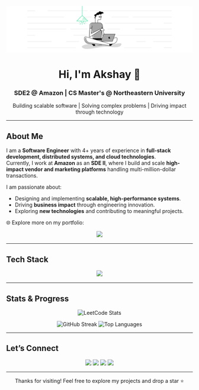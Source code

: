 ![Banner](https://raw.githubusercontent.com/akshaychavan7/AkshayChavan7/refs/heads/main/Github%20Banner.png)

<h1 align="center">Hi, I'm Akshay 👋</h1>
<h3 align="center">SDE2 @ Amazon | CS Master's @ Northeastern University</h3>

<p align="center">
Building scalable software | Solving complex problems | Driving impact through technology
</p>

---

## About Me  
I am a **Software Engineer** with 4+ years of experience in **full-stack development, distributed systems, and cloud technologies**.  
Currently, I work at **Amazon** as an **SDE II**, where I build and scale **high-impact vendor and marketing platforms** handling multi-million-dollar transactions.  

I am passionate about:  
- Designing and implementing **scalable, high-performance systems**.  
- Driving **business impact** through engineering innovation.  
- Exploring **new technologies** and contributing to meaningful projects.

🌐 Explore more on my portfolio:  
<p align="center">
  <a href="https://akshaychavan7.github.io/">
    <img src="https://img.shields.io/badge/-Visit%20My%20Website-blueviolet?style=for-the-badge&logo=google-chrome&logoColor=white" />
  </a>
</p>

---

## Tech Stack

<p align="center">
  <img src="https://skillicons.dev/icons?i=react,angular,ts,js,html,css,nodejs,express,java,spring,python,docker,kubernetes,aws,gcp,mysql,mongodb,git" />
</p>

---

## Stats & Progress  

<p align="center">
  <img src="https://leetcard.jacoblin.cool/akshaychavan7?ext=contest" alt="LeetCode Stats" width="60%"/>  
</p>

<p align="center">
  <img src="https://github-readme-streak-stats.herokuapp.com/?user=AkshayChavan7&theme=react&hide_border=true" alt="GitHub Streak" width="48%" height="200"/>  
  <img src="https://github-readme-stats.vercel.app/api/top-langs/?username=AkshayChavan7&layout=compact&hide_border=true&theme=react" alt="Top Languages" width="48%" height="195"/>  
</p>

---



## Let’s Connect  

<p align="center">
  <a href="https://github.com/AkshayChavan7"><img src="https://img.shields.io/badge/-GitHub-181717?style=for-the-badge&logo=github&logoColor=white" /></a>
  <a href="https://www.linkedin.com/in/akshaychavan7"><img src="https://img.shields.io/badge/-LinkedIn-0A66C2?style=for-the-badge&logo=linkedin&logoColor=white" /></a>
  <a href="https://akshaychavan7.github.io/"><img src="https://img.shields.io/badge/-Portfolio-FF5722?style=for-the-badge&logo=google-chrome&logoColor=white" /></a>
  <a href="https://mobile.twitter.com/Aksh_ayC7"><img src="https://img.shields.io/badge/-Twitter-1DA1F2?style=for-the-badge&logo=twitter&logoColor=white" /></a>
</p>

---

<p align="center"> Thanks for visiting! Feel free to explore my projects and drop a star ⭐</p>
